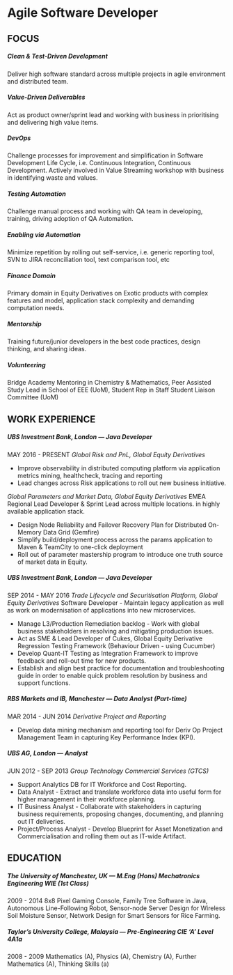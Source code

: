 # Agile Software Developer  

## FOCUS
##### Clean & Test-Driven Development
Deliver high software standard across multiple projects  in agile environment and distributed team. 
##### Value-Driven Deliverables
Act as product owner/sprint lead and working with business in prioritising and delivering high value items.
##### DevOps
Challenge processes for improvement  and simplification in Software Development Life Cycle, i.e. Continuous Integration, Continuous Development. Actively involved in Value Streaming workshop with business in identifying waste and values.
##### Testing Automation
Challenge manual process and working  with QA team in developing, training, driving adoption of QA Automation.
##### Enabling via Automation
Minimize repetition by rolling out  self-service, i.e. generic reporting tool, SVN to JIRA reconciliation tool, text comparison tool, etc
##### Finance Domain
Primary domain in Equity Derivatives on Exotic products with complex features and model, application stack complexity and demanding computation needs.
##### Mentorship 
Training future/junior developers in the best code practices, design thinking, and sharing ideas.
##### Volunteering
Bridge Academy Mentoring in Chemistry & Mathematics, Peer Assisted Study Lead in School of EEE (UoM), Student Rep in Staff Student Liaison Committee (UoM)

## WORK EXPERIENCE
##### UBS Investment Bank, London — Java Developer
MAY 2016 - PRESENT
*Global Risk and PnL, Global Equity Derivatives*
* Improve observability  in distributed computing platform via application metrics mining, healthcheck, tracing and reporting
* Lead changes across Risk applications to roll out new business initiative.

*Global Parameters and Market Data, Global Equity Derivatives*
EMEA Regional Lead Developer & Sprint Lead across multiple locations. in highly available application stack.
* Design Node Reliability and Failover Recovery Plan for Distributed On-Memory Data Grid (Gemfire)
* Simplify build/deployment process across the params application to Maven & TeamCity to one-click deployment
* Roll out of parameter mastership program to introduce one truth source of market data in Equity.

##### UBS Investment Bank, London — Java Developer
SEP 2014 - MAY 2016
*Trade Lifecycle and Securitisation Platform, Global Equity Derivatives*
Software Developer - Maintain legacy application as well as work on modernisation of applications into new microservices. 
* Manage L3/Production Remediation backlog - Work with global business stakeholders in resolving and mitigating production issues.
* Act as SME & Lead Developer of Cukes, Global Equity Derivative Regression Testing Framework (Behaviour Driven - using Cucumber)
* Develop Quant-IT Testing as Integration Framework to improve feedback and roll-out time for new products.
* Establish and align best practice for documentation and troubleshooting guide in order to enable quick problem resolution by business and support functions.

##### RBS Markets and IB, Manchester — Data Analyst (Part-time)
MAR  2014 - JUN  2014
*Derivative Project and Reporting*	
* Develop data mining mechanism and  reporting tool for Deriv Op Project Management Team in capturing Key Performance Index (KPI).

##### UBS AG, London — Analyst
JUN  2012 - SEP  2013
*Group Technology Commercial Services (GTCS)*
* Support Analytics DB for IT  Workforce and Cost Reporting.
* Data Analyst - Extract and  translate workforce data into useful form for higher management in their workforce planning.
* IT Business Analyst - Collaborate with stakeholders in capturing business requirements, proposing changes, documenting, and planning out IT deliveries.
* Project/Process Analyst - Develop Blueprint for Asset Monetization and Commercialisation and rolling them out as IT-wide Artifact.

## EDUCATION
##### The University of Manchester, UK — M.Eng (Hons) Mechatronics Engineering WIE (1st Class)
2009 - 2014
8x8 Pixel Gaming Console, Family Tree Software in Java, Autonomous Line-Following Robot, Sensor-node Server Design for Wireless Soil Moisture Sensor, Network Design for Smart Sensors for Rice Farming.

##### Taylor’s University College, Malaysia — Pre-Engineering CIE ‘A’ Level 4A1a 
2008 - 2009
Mathematics (A), Physics (A), Chemistry (A), Further Mathematics (A), Thinking Skills (a)

